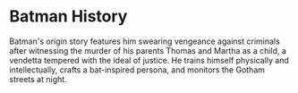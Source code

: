 # Batman History

Batman's origin story features him swearing vengeance against criminals after
witnessing the murder of his parents Thomas and Martha as a child, a vendetta
tempered with the ideal of justice. He trains himself physically and
intellectually, crafts a bat-inspired persona, and monitors the Gotham
streets at night.
